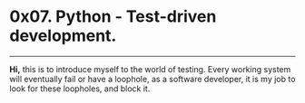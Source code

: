# 0x07. Python - Test-driven development.

****

**Hi,** this is to introduce myself to the world of testing. Every working system will eventually fail or have a loophole, as a software developer, it is my job to look for these loopholes, and block it.